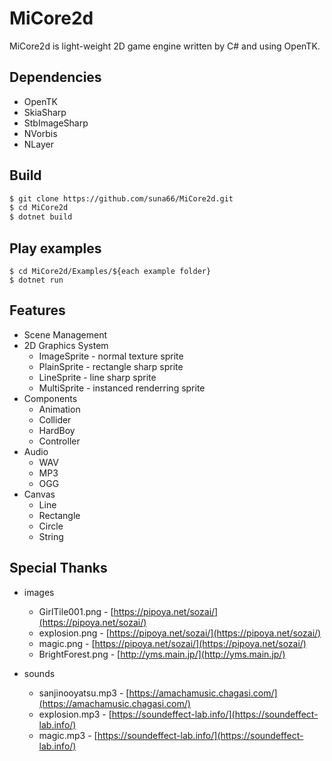 # MiCore2d
MiCore2d is light-weight 2D game engine written by C# and using OpenTK.

## Dependencies

- OpenTK
- SkiaSharp
- StbImageSharp
- NVorbis
- NLayer

## Build

```sh
$ git clone https://github.com/suna66/MiCore2d.git
$ cd MiCore2d
$ dotnet build
```

## Play examples

```
$ cd MiCore2d/Examples/${each example folder}
$ dotnet run
```

## Features

- Scene Management
- 2D Graphics System
  - ImageSprite - normal texture sprite
  - PlainSprite - rectangle sharp sprite
  - LineSprite - line sharp sprite
  - MultiSprite - instanced renderring sprite
- Components
  - Animation
  - Collider
  - HardBoy
  - Controller
- Audio
  - WAV
  - MP3
  - OGG
- Canvas
  - Line
  - Rectangle
  - Circle
  - String


## Special Thanks

- images
  - GirlTile001.png -  [https://pipoya.net/sozai/](https://pipoya.net/sozai/)
  - explosion.png -  [https://pipoya.net/sozai/](https://pipoya.net/sozai/)
  - magic.png -  [https://pipoya.net/sozai/](https://pipoya.net/sozai/)
  - BrightForest.png -  [http://yms.main.jp/](http://yms.main.jp/)

- sounds
  - sanjinooyatsu.mp3 -  [https://amachamusic.chagasi.com/](https://amachamusic.chagasi.com/)
  - explosion.mp3 -  [https://soundeffect-lab.info/](https://soundeffect-lab.info/)
  - magic.mp3 -  [https://soundeffect-lab.info/](https://soundeffect-lab.info/)
